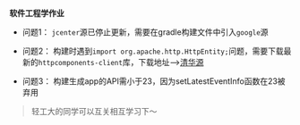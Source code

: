 **软件工程学作业**

- 问题1：
    ```jcenter```源已停止更新，需要在gradle构建文件中引入```google```源

- 问题2：
    构建时遇到```import org.apache.http.HttpEntity;```问题，需要下载最新的```httpcomponents-client```库，下载地址-->[清华源](https://mirrors.tuna.tsinghua.edu.cn/apache/httpcomponents/httpclient/binary)

- 问题3：
    构建生成app的API需小于23，因为setLatestEventInfo函数在23被弃用

>轻工大的同学可以互关相互学习下～
